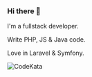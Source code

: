 ### Hi there 👋

I'm a fullstack developer.

Write PHP, JS & Java code.

Love in Laravel & Symfony.

![CodeKata](https://www.codewars.com/users/moonmouse/badges/small)

<!--
**moonmouse11/moonmouse11** is a ✨ _special_ ✨ repository because its `README.md` (this file) appears on your GitHub profile.

Here are some ideas to get you started:

- 🔭 I’m currently working on ...
- 🌱 I’m currently learning ...
- 👯 I’m looking to collaborate on ...
- 🤔 I’m looking for help with ...
- 💬 Ask me about ...
- 📫 How to reach me: ...
- 😄 Pronouns: ...
- ⚡ Fun fact: ...
-->
